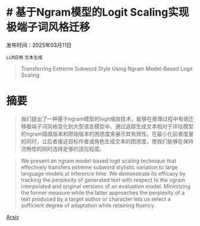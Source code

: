 # # 基于Ngram模型的Logit Scaling实现极端子词风格迁移

发布时间：2025年03月11日

`LLM应用` `文本生成`

> Transferring Extreme Subword Style Using Ngram Model-Based Logit Scaling

# 摘要

> 我们提出了一种基于ngram模型的logit缩放技术，能够在推理过程中有效迁移极端子词风格变化到大型语言模型中。通过追踪生成文本相对于评估模型的ngram插值版本和原始版本的困惑度来展示其有效性。在最小化前者度量的同时，让后者接近目标作者或角色生成文本的困惑度，使我们能够在保持流畅性的同时选择足够的适应程度。

> We present an ngram model-based logit scaling technique that effectively transfers extreme subword stylistic variation to large language models at inference time. We demonstrate its efficacy by tracking the perplexity of generated text with respect to the ngram interpolated and original versions of an evaluation model. Minimizing the former measure while the latter approaches the perplexity of a text produced by a target author or character lets us select a sufficient degree of adaptation while retaining fluency.

[Arxiv](https://arxiv.org/abs/2503.08550)